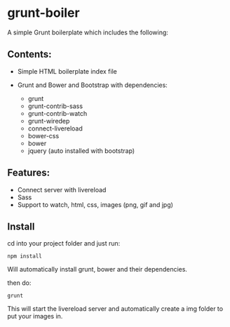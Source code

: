 # grunt-boiler

A simple Grunt boilerplate which includes the following:

## Contents:

* Simple HTML boilerplate index file

* Grunt and Bower and Bootstrap with dependencies:

    * grunt
    * grunt-contrib-sass
    * grunt-contrib-watch
    * grunt-wiredep
    * connect-livereload
    * bower-css
    * bower
    * jquery (auto installed with bootstrap)

## Features:

* Connect server with livereload
* Sass
* Support to watch, html, css, images (png, gif and jpg)

## Install

cd into your project folder and just run:

    npm install
   
Will automatically install grunt, bower and their dependencies.

then do:

    grunt
    
This will start the livereload server and automatically create a img folder to put your images in.




